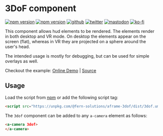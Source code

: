 # 3DoF component
[![npm version](https://img.shields.io/npm/v/@fern-solutions/aframe-3dof.svg?style=flat-square)](https://www.npmjs.com/package/@fern-solutions/aframe-3dof)
[![npm version](https://img.shields.io/npm/l/@fern-solutions/aframe-3dof.svg?style=flat-square)](https://www.npmjs.com/package/@fern-solutions/aframe-3dof)
[![github](https://flat.badgen.net/badge/icon/github?icon=github&label)](https://github.com/mrxz/fern-aframe-components/)
[![twitter](https://flat.badgen.net/badge/twitter/@noerihuisman/blue?icon=twitter&label)](https://twitter.com/noerihuisman)
[![mastodon](https://flat.badgen.net/badge/mastodon/@noerihuisman@arvr.social/blue?icon=mastodon&label)](https://arvr.social/@noerihuisman)
[![ko-fi](https://img.shields.io/badge/ko--fi-buy%20me%20a%20coffee-ff5f5f?style=flat-square)](https://ko-fi.com/fernsolutions)

This component allows hud elements to be rendered. The elements render in both desktop and VR mode. On desktop the elements appear on the screen (flat), whereas in VR they are projected on a sphere around the user's head.

The intended usage is mostly for debugging, but can be used for simple overlays as well.

Checkout the example: [Online Demo](https://aframe-components.fern.solutions/3dof) | [Source](https://github.com/mrxz/fern-aframe-components/blob/main/3dof/example/index.html)

## Usage
Load the script from [npm](https://www.npmjs.com/package/@fern-solutions/aframe-3dof) or add the following script tag:
```HTML
<script src="https://unpkg.com/@fern-solutions/aframe-3dof/dist/3dof.umd.min.js"></script>
```

The `3dof` component can be added to any `a-camera` element as follows:
```HTML
<a-camera 3dof>
</a-camera>
```